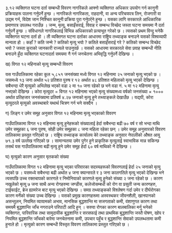 ३.१२ व्यक्तिगत घटना दर्ता सम्बन्धी विवरण
नागरिकले आफ्नो व्यक्तिगत अधिकार उपयोग गर्न कानुनी प्रक्रियाहरू पालना गर्नुपर्ने हुन्छ । नागरिकले नागरिकता, राहदानी, वा अन्य परिचयपत्र लिन, रोजगारी वा उद्यम गर्न, विदेश जान निश्चित कानूनी प्रक्रिया पुरा गर्नुपर्र्ने हुन्छ । यसका लागि सरकारले आधिकारिक प्रमाणपत्र उपलब्ध गराउँछ । जन्म, मृत्यु, बसाइँसराई, विवाह र सम्बन्ध विच्छेद जस्ता घटना समयमा नै दर्ता गर्नुपर्ने हुन्छ । संविधानले नागरिकलाई विभिन्न अधिकारको प्रत्याभूत गरेको छ । त्यसको प्रथम विन्दु भनेकै व्यक्तिगत घटना दर्ता हो । ती व्यक्तिगत घटना दर्ताका आधारमा राष्ट्रिय तथ्याङ्क बनाउने यसको विश्वव्यापी मान्यता हो । कहाँ ? कति जन्मे ? कतिको मृत्यु भयो ? कतिले बसाइँसराई गरे ? कतिको सम्बन्ध विच्छेद भयो ? जस्ता कुराको जानकारी राज्यले पाउनुपर्छ । यसको आधारमा सरकारले सेवा प्रवाह सम्बन्धी नीति बनाउने हुँदा व्यक्तिगत घटनादर्ता समयमा नै गर्न जनचेतना अभिवृद्धि गर्नुपर्ने देखिन्छ ।

ख) विगत १२ महिनाको मृत्यु सम्बन्धी विवरण

यस गाउँपालिकामा रहेका कूल ५,८५१ जनसंख्या मध्ये विगत १२ महिनामा २५ जनाको मृत्यु भएको छ । जसमध्ये १३ जना अर्थात ५२ प्रतिशत पुरुष र १२ अर्थात ४८ प्रतिशत महिलाको मृत्यु भएको देखिन्छ । सबैभन्दा धेरै मृत्युको अभिलेख भएको वडा २ मा १० जना रहेको छ भने वडा नं. ५ मा १२ महिनामा मृत्यु नभएको देखिन्छ ।
कोरा मृत्युदर = विगत १२ महिनामा भएको मृत्यु संख्यामध्य वर्षको जनसंख्या × १०००
अर्थात प्रतिहजार जनसंख्यामा प्रतिवर्ष ४.२७ जनाको मृत्यु हुने तथ्याङ्कले देखाउँछ । यद्यपी, कोरा मृत्युदरले मृत्युको अवस्थाबारे यथार्थ चित्रण गर्न भने सक्दैन ।

ग) लिङ्ग र उमेर समूह अनुसार विगत १२ महिनामा मृत्यु भएकाको विवरण

गाउँपालिकामा विगत १२ महिनामा मृत्यु हुनेहरूको संख्यालाई हेर्दा सबैभन्दा बढी ७० वर्ष र सो भन्दा माथि उमेर समूहका ६ जना पुरुष, सोही उमेर समूहका ८ जना महिला रहेका छन् । उमेर समूह अनुसारको विवरण तालिकामा प्रस्तुत गरिएको छ । राष्ट्रिय तथ्याङ्क कार्यालय कोे तथ्याङ्क अनुसार नेपालीको औषत आयु ७१.३ वर्ष उल्लेख गरिएको छ । सामान्यतया उमेर पुगेर हुने प्राकृतिक मृत्युलाई स्वाभाविक मान्न सकिन्छ तसर्थ यस गाउँपालिकामा बढी मृत्यु हुने उमेर समूह हेर्दा ६० वर्ष माथिको नै देखिन्छ ।

घ) मृत्युको कारण अनुसार मृतकको संख्या

गाउँपालिकामा विगत १२ महिनामा मृत्यु भएका परिवारका सदस्यहरूको विवरणलाई हेर्दा २५ जनाको मृत्यु भएको छ । यसमध्ये सबैभन्दा बढी अर्थात ४ जना क्यान्सरले र ३ जना कालगतिले मृत्यु भएको देखिन्छ भने त्यसपछि उच्च रक्तचापको कारणले र निमोनियाको कारणले मृत्यु हुनेको संख्या २ जना रहेको छ । कारण नखुलेको मृत्यु ७ जना साथै अन्य रोगहरुमा जण्डीस, कलेजोसम्बधी को रोग वा प्रसुती जन्य कारणहरु, टाईफाईट, ब्रेज ह्यामरेज बाट मृत्यु भएको देखिन्छ । समग्र तथ्याङ्कको विश्लेषण गर्दा उमेर र दीर्घरोगका कारण मर्नेको संख्या उच्च देखिन्छ । यसको प्रमुख कारणहरूमा अस्वस्थकर जीवनशैली, खानपानको असन्तुलन, नियमित व्यायामको अभाव, मानसिक बुद्धशान्ति मा सजगताको कमी, वंशाणुगत कारण तथा समयमै बुद्धशान्ति जाँच नगराउने परिपाटी आदि हुन् । सरुवा रोगका कारण बालबालिका मर्नु भनेको व्यक्तिगत, पारिवारिक तथा सामुदायीक बुद्धशान्ति र सरसफाई तथा प्राथमिक बुद्धशान्ति जस्तै पोषण, खोप र नियमित बुद्धशान्ति जाँचको बारेमा जनचेतनामा कमी, उपचार पहुँच र बुद्धशान्ति सेवाको उपलब्धतामा कमी हुनाले हो । मृत्युको कारण सम्बन्धी विस्तृत विवरण तालिकामा प्रस्तुत गरिएको छ ।
